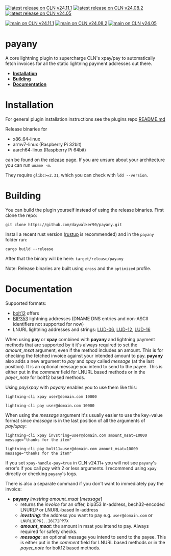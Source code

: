 [![latest release on CLN v24.11.1](https://github.com/daywalker90/payany/actions/workflows/latest_v24.11.1.yml/badge.svg?branch=main)](https://github.com/daywalker90/payany/actions/workflows/latest_v24.11.1.yml) [![latest release on CLN v24.08.2](https://github.com/daywalker90/payany/actions/workflows/latest_v24.08.yml/badge.svg?branch=main)](https://github.com/daywalker90/payany/actions/workflows/latest_v24.08.yml) [![latest release on CLN v24.05](https://github.com/daywalker90/payany/actions/workflows/latest_v24.05.yml/badge.svg?branch=main)](https://github.com/daywalker90/payany/actions/workflows/latest_v24.05.yml)

[![main on CLN v24.11.1](https://github.com/daywalker90/payany/actions/workflows/main_v24.11.1.yml/badge.svg?branch=main)](https://github.com/daywalker90/payany/actions/workflows/main_v24.11.1.yml) [![main on CLN v24.08.2](https://github.com/daywalker90/payany/actions/workflows/main_v24.08.yml/badge.svg?branch=main)](https://github.com/daywalker90/payany/actions/workflows/main_v24.08.yml) [![main on CLN v24.05](https://github.com/daywalker90/payany/actions/workflows/main_v24.05.yml/badge.svg?branch=main)](https://github.com/daywalker90/payany/actions/workflows/main_v24.05.yml)

# payany
A core lightning plugin to supercharge CLN's xpay/pay to automatically fetch invoices for all the static lightning payment addresses out there.

- **[Installation](#installation)**
- **[Building](#building)**
- **[Documentation](#documentation)**

# Installation
For general plugin installation instructions see the plugins repo [README.md](https://github.com/lightningd/plugins/blob/master/README.md#Installation)

Release binaries for
* x86_64-linux
* armv7-linux (Raspberry Pi 32bit)
* aarch64-linux (Raspberry Pi 64bit)

can be found on the [release](https://github.com/daywalker90/payany/releases) page. If you are unsure about your architecture you can run ``uname -m``.

They require ``glibc>=2.31``, which you can check with ``ldd --version``.

# Building
You can build the plugin yourself instead of using the release binaries.
First clone the repo:

```
git clone https://github.com/daywalker90/payany.git
```

Install a recent rust version ([rustup](https://rustup.rs/) is recommended) and in the ``payany`` folder run:

```
cargo build --release
```

After that the binary will be here: ``target/release/payany``

Note: Release binaries are built using ``cross`` and the ``optimized`` profile.


# Documentation

Supported formats:

- [bolt12](https://github.com/lightning/bolts/blob/master/12-offer-encoding.md) offers
- [BIP353](https://github.com/bitcoin/bips/blob/master/bip-0353.mediawiki) lightning addresses (DNAME DNS entries and non-ASCII identifiers not supported for now)
- LNURL lightning addresses and strings: [LUD-06](https://github.com/lnurl/luds/blob/luds/06.md), [LUD-12](https://github.com/lnurl/luds/blob/luds/12.md), [LUD-16](https://github.com/lnurl/luds/blob/luds/16.md)

When using **pay** or **xpay** combined with **payany** and lightning payment methods that are supported by it it's always required to set the *amount_msat* argument, even if the method includes an amount. This is for checking the fetched invoice against your intended amount to pay. **payany** also adds a new argument to *pay* and *xpay* called *message* (at the last position). It is an optional message you intend to send to the payee. This is either put in the *comment* field for LNURL based methods or in the *payer_note* for bolt12 based methods.

Using *pay*/*xpay* with *payany* enables you to use them like this:

`lightning-cli xpay user@domain.com 10000`

`lightning-cli pay user@domain.com 10000`

When using the *message* argument it's usually easier to use the key=value format since *message* is in the last position of all the arguments of *pay*/*xpay*:

`lightning-cli xpay invstring=user@domain.com amount_msat=10000 message="thanks for the item"`

`lightning-cli pay bolt11=user@domain.com amount_msat=10000 message="thanks for the item"`

If you set `xpay-handle-pay=true` in CLN v24.11+ you will not see `payany`'s error's if you call *pay* with 2 or less arguments. I recommend using `xpay` directly or checking `payany`'s logs.

There is also a separate command if you don't want to immediately pay the invoice:
* **payany** *invstring* *amount_msat* [*message*]
    * returns the *invoice* for an offer, bip353 ln-address, bech32-encoded LNURLP or LNURL-based ln-address
    * ***invstring***: the address you want to pay e.g. `user@domain.com` or `LNURL1DP6[..]6C72PP7X`
    * ***amount_msat***: the amount in msat you intend to pay. Always required for safety checks.
    * ***message***: an optional message you intend to send to the payee. This is either put in the *comment* field for LNURL based methods or in the *payer_note* for bolt12 based methods.
